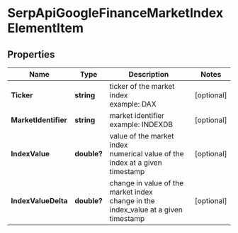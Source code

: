 # SerpApiGoogleFinanceMarketIndexElementItem


## Properties

| Name | Type | Description | Notes |
|------------ | ------------- | ------------- | -------------|
**Ticker** | **string** | ticker of the market index<br>example: DAX |[optional]|
**MarketIdentifier** | **string** | market identifier<br>example: INDEXDB |[optional]|
**IndexValue** | **double?** | value of the market index<br>numerical value of the index at a given timestamp |[optional]|
**IndexValueDelta** | **double?** | change in value of the market index<br>change in the index_value at a given timestamp |[optional]|